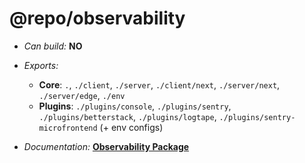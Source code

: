 # @repo/observability

- _Can build:_ **NO**

- _Exports:_
  - **Core**: `.`, `./client`, `./server`, `./client/next`, `./server/next`,
    `./server/edge`, `./env`
  - **Plugins**: `./plugins/console`, `./plugins/sentry`,
    `./plugins/betterstack`, `./plugins/logtape`,
    `./plugins/sentry-microfrontend` (+ env configs)

- _Documentation:_
  **[Observability Package](../apps/docs/packages/observability/overview.mdx)**
